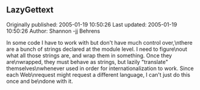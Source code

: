 ## LazyGettext 
Originally published: 2005-01-19 10:50:26 
Last updated: 2005-01-19 10:50:26 
Author: Shannon -jj Behrens 
 
In some code I have to work with but don't have much control over,\nthere are a bunch of strings declared at the module level.  I need to figure\nout what all those strings are, and wrap them in something.  Once they are\nwrapped, they must behave as strings, but lazily "translate" themselves\nwhenever used in order for internationalization to work.  Since each Web\nrequest might request a different language, I can't just do this once and be\ndone with it.